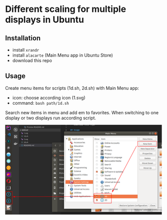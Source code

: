 # Different scaling for multiple displays in Ubuntu

## Installation
 - install `xrandr`
 - install `alacarte` (Main Menu app in Ubuntu Store)
 - download this repo

## Usage
Create menu items for scripts (1d.sh, 2d.sh) with Main Menu app:
 - icon: choose according icon (1.svg)
 - command: `bash path/1d.sh`

Search new items in menu and add em to favorites. When switching to one display or two displays run according script.

![Menu items image](/menu-items.png)